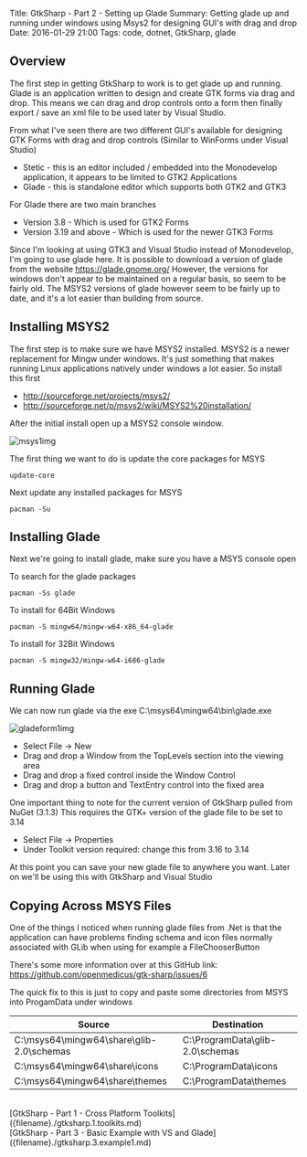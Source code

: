Title: GtkSharp - Part 2 - Setting up Glade
Summary: Getting glade up and running under windows using Msys2 for designing GUI's with drag and drop
Date: 2016-01-29 21:00
Tags: code, dotnet, GtkSharp, glade

## Overview

The first step in getting GtkSharp to work is to get glade up and running.
Glade is an application written to design and create GTK forms via drag and drop.
This means we can drag and drop controls onto a form then finally export / save an xml file to be used later by Visual Studio.

From what I've seen there are two different GUI's available for designing GTK Forms with drag and drop controls
(Similar to WinForms under Visual Studio)

  * Stetic - this is an editor included / embedded into the Monodevelop application, it appears to be limited to GTK2 Applications
  * Glade - this is standalone editor which supports both GTK2 and GTK3

For Glade there are two main branches

  * Version 3.8 - Which is used for GTK2 Forms
  * Version 3.19 and above - Which is used for the newer GTK3 Forms

Since I'm looking at using GTK3 and Visual Studio instead of Monodevelop, I'm going to use glade here.
It is possible to download a version of glade from the website <https://glade.gnome.org/>
However, the versions for windows don't appear to be maintained on a regular basis, so seem to be fairly old.
The MSYS2 versions of glade however seem to be fairly up to date, and it's a lot easier than building from source.

## Installing MSYS2

The first step is to make sure we have MSYS2 installed. MSYS2 is a newer replacement for Mingw under windows.
It's just something that makes running Linux applications natively under windows a lot easier.
So install this first

  * <http://sourceforge.net/projects/msys2/>
  * <http://sourceforge.net/p/msys2/wiki/MSYS2%20installation/>

After the initial install open up a MSYS2 console window.

![msys1img]({filename}/static/code/gtksharp.2.glade/Msys1.png)

The first thing we want to do is update the core packages for MSYS

```
update-core
```

Next update any installed packages for MSYS
```
pacman -Su
```

## Installing Glade

Next we're going to install glade, make sure you have a MSYS console open 

To search for the glade packages
```
pacman -Ss glade
```

To install for 64Bit Windows
```
pacman -S mingw64/mingw-w64-x86_64-glade
```

To install for 32Bit Windows
```
pacman -S mingw32/mingw-w64-i686-glade
```

## Running Glade

We can now run glade via the exe C:\msys64\mingw64\bin\glade.exe

![gladeform1img]({filename}/static/code/gtksharp.2.glade/GladeForm1.png)

  * Select File -> New
  * Drag and drop a Window from the TopLevels section into the viewing area
  * Drag and drop a fixed control inside the Window Control
  * Drag and drop a button and TextEntry control into the fixed area

One important thing to note for the current version of GtkSharp pulled from NuGet (3.1.3)
This requires the GTK+ version of the glade file to be set to 3.14

  * Select File -> Properties
  * Under Toolkit version required: change this from 3.16 to 3.14

At this point you can save your new glade file to anywhere you want.
Later on we'll be using this with GtkSharp and Visual Studio

## Copying Across MSYS Files

One of the things I noticed when running glade files from .Net is that the application can have problems finding schema and icon files
normally associated with GLib when using for example a FileChooserButton

There's some more information over at this GitHub link: <https://github.com/openmedicus/gtk-sharp/issues/6>

The quick fix to this is just to copy and paste some directories from MSYS into ProgamData under windows

| Source | Destination |
| ------ | ----------- |
| C:\msys64\mingw64\share\glib-2.0\schemas | C:\ProgramData\glib-2.0\schemas |
| C:\msys64\mingw64\share\icons | C:\ProgramData\icons |
| C:\msys64\mingw64\share\themes | C:\ProgramData\themes |

<br>
[GtkSharp - Part 1 - Cross Platform Toolkits]({filename}./gtksharp.1.toolkits.md) <br>
[GtkSharp - Part 3 - Basic Example with VS and Glade]({filename}./gtksharp.3.example1.md)
